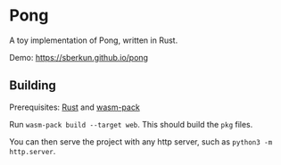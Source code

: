 # Pong

A toy implementation of Pong, written in Rust.

Demo: https://sberkun.github.io/pong

## Building

Prerequisites: [Rust](https://rustup.rs/) and [wasm-pack](https://rustwasm.github.io/wasm-pack/)

Run `wasm-pack build --target web`. This should build the `pkg` files.

You can then serve the project with any http server, such as `python3 -m http.server`.